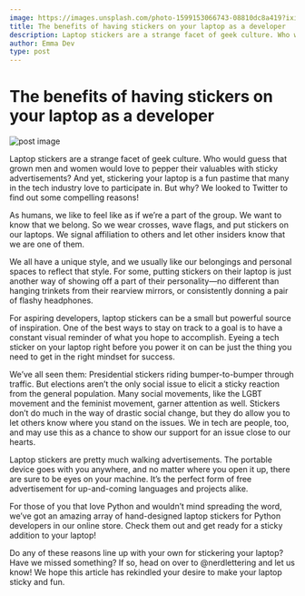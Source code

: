 ```yaml
---
image: https://images.unsplash.com/photo-1599153066743-08810dc8a419?ixid=MnwxMjA3fDB8MHxwaG90by1wYWdlfHx8fGVufDB8fHx8&ixlib=rb-1.2.1&auto=format&fit=crop&w=667&q=80
title: The benefits of having stickers on your laptop as a developer
description: Laptop stickers are a strange facet of geek culture. Who would guess that grown men and women would love to pepper their valuables with sticky advertisements? And yet, stickering your laptop is a fun pastime that many in the tech industry love to participate in. But why? We looked to Twitter to find out some compelling reasons!
author: Emma Dev
type: post
---
```


# The benefits of having stickers on your laptop as a developer

![post image]( https://images.unsplash.com/photo-1599153066743-08810dc8a419?ixid=MnwxMjA3fDB8MHxwaG90by1wYWdlfHx8fGVufDB8fHx8&ixlib=rb-1.2.1&auto=format&fit=crop&w=667&q=80)


Laptop stickers are a strange facet of geek culture. Who would guess that grown men and women would love to pepper their valuables with sticky advertisements? And yet, stickering your laptop is a fun pastime that many in the tech industry love to participate in. But why? We looked to Twitter to find out some compelling reasons!

As humans, we like to feel like as if we’re a part of the group. We want to know that we belong. So we wear crosses, wave flags, and put stickers on our laptops. We signal affiliation to others and let other insiders know that we are one of them.

We all have a unique style, and we usually like our belongings and personal spaces to reflect that style. For some, putting stickers on their laptop is just another way of showing off a part of their personality—no different than hanging trinkets from their rearview mirrors, or consistently donning a pair of flashy headphones.


For aspiring developers, laptop stickers can be a small but powerful source of inspiration. One of the best ways to stay on track to a goal is to have a constant visual reminder of what you hope to accomplish. Eyeing a tech sticker on your laptop right before you power it on can be just the thing you need to get in the right mindset for success.


We’ve all seen them: Presidential stickers riding bumper-to-bumper through traffic. But elections aren’t the only social issue to elicit a sticky reaction from the general population. Many social movements, like the LGBT movement and the feminist movement, garner attention as well. Stickers don’t do much in the way of drastic social change, but they do allow you to let others know where you stand on the issues. We in tech are people, too, and may use this as a chance to show our support for an issue close to our hearts.



Laptop stickers are pretty much walking advertisements. The portable device goes with you anywhere, and no matter where you open it up, there are sure to be eyes on your machine. It’s the perfect form of free advertisement for up-and-coming languages and projects alike.

For those of you that love Python and wouldn’t mind spreading the word, we’ve got an amazing array of hand-designed laptop stickers for Python developers in our online store. Check them out and get ready for a sticky addition to your laptop!

Do any of these reasons line up with your own for stickering your laptop? Have we missed something? If so, head on over to @nerdlettering and let us know! We hope this article has rekindled your desire to make your laptop sticky and fun.